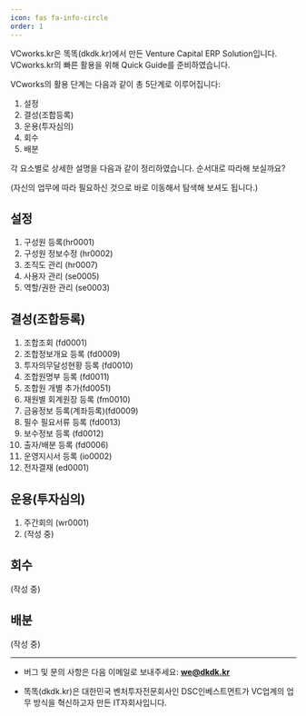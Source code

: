 ```yaml
---
icon: fas fa-info-circle
order: 1
---
```

VCworks.kr은 똑똑(dkdk.kr)에서 만든 Venture Capital ERP Solution입니다. VCworks.kr의 빠른 활용을 위해 Quick Guide를 준비하였습니다.

VCworks의 활용 단계는 다음과 같이 총 5단계로 이루어집니다:

1. 설정
2. 결성(조합등록)
3. 운용(투자심의)
4. 회수
5. 배분

각 요소별로 상세한 설명을 다음과 같이 정리하였습니다. 
순서대로 따라해 보실까요?

(자신의 업무에 따라 필요하신 것으로 바로 이동해서 탐색해 보셔도 됩니다.)

## 설정

1. 구성원 등록(hr0001)
2. 구성원 정보수정 (hr0002)
3. 조직도 관리 (hr0007)
4. 사용자 관리 (se0005)
5. 역할/권한 관리 (se0003)

## 결성(조합등록)

1. 조합조회 (fd0001)
2. 조합정보개요 등록 (fd0009)
3. 투자의무달성현황 등록 (fd0010)
4. 조합원명부 등록 (fd0011)
5. 조합원 개별 추가(fd0051)
6. 재원별 회계원장 등록 (fm0010)
7. 금융정보 등록(계좌등록)(fd0009)
8. 필수 필요서류 등록 (fd0013)
9. 보수정보 등록 (fd0012)
10. 출자/배분 등록 (fd0006)
11. 운영지시서 등록 (io0002)
12. 전자결재 (ed0001)

## 운용(투자심의)

1. 주간회의 (wr0001)
2. (작성 중)

## 회수

(작성 중)

## 배분

(작성 중)

---

- 버그 및 문의 사항은 다음 이메일로 보내주세요: **[we@dkdk.kr](mailto:we@dkdk.kr)**

- 똑똑(dkdk.kr)은 대한민국 벤처투자전문회사인 DSC인베스트먼트가 VC업계의 업무 방식을 혁신하고자 만든 IT자회사입니다. 


